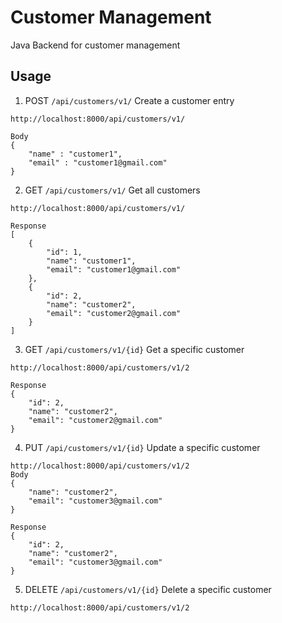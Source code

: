 # Customer Management 
Java Backend for customer management 


## Usage 
1. POST `/api/customers/v1/` Create a customer entry 
```
http://localhost:8000/api/customers/v1/

Body 
{
	"name" : "customer1",
	"email" : "customer1@gmail.com"
}
```
2. GET `/api/customers/v1/` Get all customers
```
http://localhost:8000/api/customers/v1/

Response
[
	{
		"id": 1,
		"name": "customer1",
		"email": "customer1@gmail.com"
	},
	{
		"id": 2,
		"name": "customer2",
		"email": "customer2@gmail.com"
	}
]
```
3. GET `/api/customers/v1/{id}` Get a specific customer
```
http://localhost:8000/api/customers/v1/2

Response
{
	"id": 2,
	"name": "customer2",
	"email": "customer2@gmail.com"
}
```
4. PUT `/api/customers/v1/{id}` Update a specific customer
```
http://localhost:8000/api/customers/v1/2
Body 
{
	"name": "customer2",
	"email": "customer3@gmail.com"
}

Response
{
	"id": 2,
	"name": "customer2",
	"email": "customer3@gmail.com"
}
```
5. DELETE `/api/customers/v1/{id}` Delete a specific customer
```
http://localhost:8000/api/customers/v1/2
```